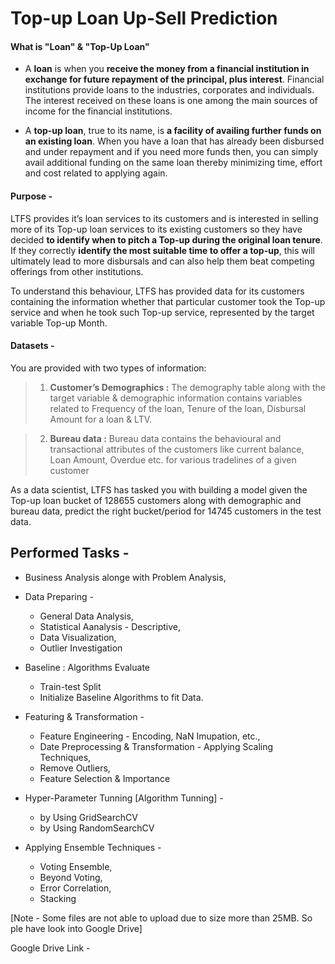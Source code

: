 # Top-up Loan Up-Sell Prediction

#### What is "**Loan**" & "**Top-Up Loan**"
  - A **loan** is when you **receive the money from a financial institution in exchange for future repayment of the principal, plus interest**. Financial institutions provide loans to the industries, corporates and individuals. The interest received on these loans is one among the main sources of income for the financial institutions.

  - A **top-up loan**, true to its name, is **a facility of availing further funds on an existing loan**. When you have a loan that has already been disbursed and under repayment and if you need more funds then, you can simply avail additional funding on the same loan thereby minimizing time, effort and cost related to applying again.

#### Purpose -


LTFS provides it’s loan services to its customers and is interested in selling more of its Top-up loan services to its existing customers so they have decided **to identify when to pitch a Top-up during the original loan tenure**.  If they correctly **identify the most suitable time to offer a top-up**, this will ultimately lead to more disbursals and can also help them beat competing offerings from other institutions.


To understand this behaviour, LTFS has provided data for its customers containing the information whether that particular customer took the Top-up service and when he took such Top-up service, represented by the target variable Top-up Month.


#### Datasets -
You are provided with two types of information: 

  > 1. **Customer’s Demographics :** The demography table along with the target variable & demographic information contains variables related to Frequency of the loan, Tenure of the loan, Disbursal Amount for a loan & LTV.


  > 2. **Bureau data :**  Bureau data contains the behavioural and transactional attributes of the customers like current balance, Loan Amount, Overdue etc. for various tradelines of a given customer


As a data scientist, LTFS  has tasked you with building a model given the Top-up loan bucket of 128655 customers along with demographic and bureau data, predict the right bucket/period for 14745 customers in the test data.


## Performed Tasks -

- Business Analysis alonge with Problem Analysis,

- Data Preparing - 
  - General Data Analysis,
  - Statistical Aanalysis - Descriptive,
  - Data Visualization,
  - Outlier Investigation

- Baseline : Algorithms Evaluate
  - Train-test Split
  - Initialize Baseline Algorithms to fit Data.
    
- Featuring & Transformation -
  - Feature Engineering - Encoding, NaN Imupation, etc.,  
  - Date Preprocessing & Transformation - Applying Scaling Techniques,
  - Remove Outliers,
  - Feature Selection & Importance
  
- Hyper-Parameter Tunning [Algorithm Tunning] -
  - by Using GridSearchCV
  - by Using RandomSearchCV
  
- Applying Ensemble Techniques -
  - Voting Ensemble,
  - Beyond Voting,
  - Error Correlation,
  - Stacking



[Note - Some files are not able to upload due to size more than 25MB. So ple have look into Google Drive]

Google Drive Link - 
